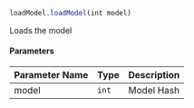 [//]: # (version=35bc339c7b760eb6b58116d9e18988adb5513f799d6e1b402ca1f11b1e1cb17a)

```js
loadModel.loadModel(int model)
```

Loads the model

#### Parameters
| Parameter Name | Type | Description |
| -------------- | ----------- | ----------- |
| model | `int` | Model Hash |